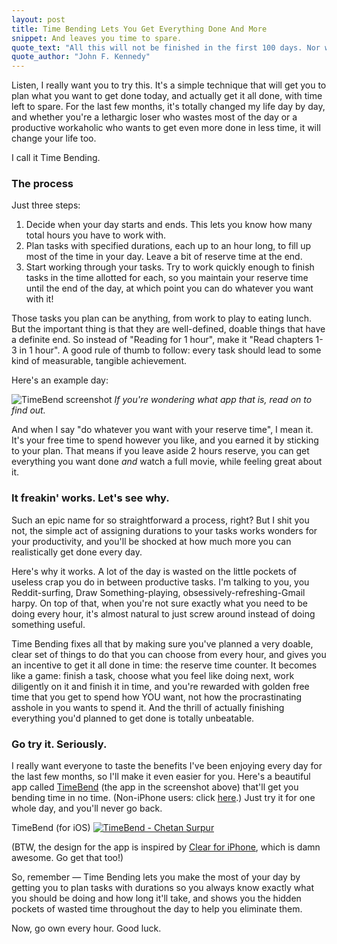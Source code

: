 ```yaml
---
layout: post
title: Time Bending Lets You Get Everything Done And More
snippet: And leaves you time to spare.
quote_text: "All this will not be finished in the first 100 days. Nor will it be finished in the first 1,000 days, nor in the life of this Administration, nor even perhaps in our lifetime on this planet. But let us begin."
quote_author: "John F. Kennedy"
---
```


Listen, I really want you to try this. It's a simple technique that will get you to plan what you want to get done today, and actually get it all done, with time left to spare. For the last few months, it's totally changed my life day by day, and whether you're a lethargic loser who wastes most of the day or a productive workaholic who wants to get even more done in less time, it will change your life too.

I call it Time Bending.

### The process

Just three steps:

1. Decide when your day starts and ends. This lets you know how many total hours you have to work with.
2. Plan tasks with specified durations, each up to an hour long, to fill up most of the time in your day. Leave a bit of reserve time at the end.
3. Start working through your tasks. Try to work quickly enough to finish tasks in the time allotted for each, so you maintain your reserve time until the end of the day, at which point you can do whatever you want with it!

Those tasks you plan can be anything, from work to play to eating lunch. But the important thing is that they are well-defined, doable things that have a definite end. So instead of "Reading for 1 hour", make it "Read chapters 1-3 in 1 hour". A good rule of thumb to follow: every task should lead to some kind of measurable, tangible achievement.

Here's an example day:

<div class="image-and-caption">
    <img src="{{root_url}}/images/blog/2012/10/timebend.jpg" alt="TimeBend screenshot">
    <em>If you're wondering what app that is, read on to find out.</em>
</div>

And when I say "do whatever you want with your reserve time", I mean it. It's your free time to spend however you like, and you earned it by sticking to your plan. That means if you leave aside 2 hours reserve, you can get everything you want done _and_ watch a full movie, while feeling great about it.

### It freakin' works. Let's see why.

Such an epic name for so straightforward a process, right? But I shit you not, the simple act of assigning durations to your tasks works wonders for your productivity, and you'll be shocked at how much more you can realistically get done every day.

Here's why it works. A lot of the day is wasted on the little pockets of useless crap you do in between productive tasks. I'm talking to you, you Reddit-surfing, Draw Something-playing, obsessively-refreshing-Gmail harpy. On top of that, when you're not sure exactly what you need to be doing every hour, it's almost natural to just screw around instead of doing something useful.

Time Bending fixes all that by making sure you've planned a very doable, clear set of things to do that you can choose from every hour, and gives you an incentive to get it all done in time: the reserve time counter. It becomes like a game: finish a task, choose what you feel like doing next, work diligently on it and finish it in time, and you're rewarded with golden free time that you get to spend how YOU want, not how the procrastinating asshole in you wants to spend it. And the thrill of actually finishing everything you'd planned to get done is totally unbeatable.

### Go try it. Seriously.

I really want everyone to taste the benefits I've been enjoying every day for the last few months, so I'll make it even easier for you. Here's a beautiful app called [TimeBend](https://itunes.apple.com/us/app/timebend/id525224894?mt=8) (the app in the screenshot above) that'll get you bending time in no time. (Non-iPhone users: click [here](http://timebend.me).) Just try it for one whole day, and you'll never go back.

<div class="image-and-caption">
	TimeBend (for iOS)
	<a href="https://itunes.apple.com/us/app/timebend/id525224894?mt=8&uo=4" target="itunes_store" style="border: 0;"><img src="http://r.mzstatic.com/images/web/linkmaker/badge_appstore-lrg.gif" alt="TimeBend - Chetan Surpur" style="border: 0;"/></a>
</div>

(BTW, the design for the app is inspired by [Clear for iPhone](http://www.realmacsoftware.com/clear/), which is damn awesome. Go get that too!)

So, remember — Time Bending lets you make the most of your day by getting you to plan tasks with durations so you always know exactly what you should be doing and how long it'll take, and shows you the hidden pockets of wasted time throughout the day to help you eliminate them.

Now, go own every hour. Good luck.
